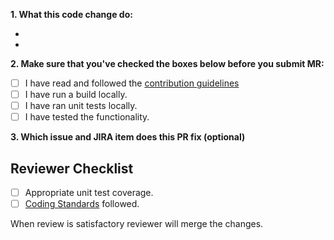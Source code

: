 **1. What this code change do:**

-
- 

**2. Make sure that you've checked the boxes below before you submit MR:**

- [ ] I have read and followed the [contribution guidelines](../../contributing.md)
- [ ] I have run a build locally.
- [ ] I have ran unit tests locally.
- [ ] I have tested the functionality.

**3. Which issue and JIRA item does this PR fix (optional)**


  

## Reviewer Checklist ##

- [ ] Appropriate unit test coverage.
- [ ] [Coding Standards](../contribution_guidelines/coding_standards.md) followed.

When review is satisfactory reviewer will merge the changes.